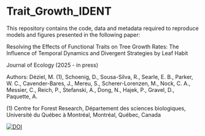 # Trait_Growth_IDENT

This repository contains the code, data and metadata required to reproduce models and figures presented in the following paper: 

Resolving the Effects of Functional Traits on Tree Growth Rates: The Influence of Temporal Dynamics and Divergent Strategies by Leaf Habit

Journal of Ecology (2025 - in press)

Authors: 
Déziel, M. (1), Schoenig, D., Sousa-Silva, R., Searle, E. B., Parker, W. C., Cavender-Bares, J., Mereu, S., Scherer-Lorenzen, M., 
Nock, C. A., Messier, C., Reich, P., Stefanski, A., Dong, N., Hajek, P., Gravel, D., Paquette, A.

(1) Centre for Forest Research, Département des sciences biologiques, Université du Québec à Montréal, Montréal, Québec, Canada

[![DOI](https://zenodo.org/badge/DOI/10.5281/zenodo.15121490.svg)](https://doi.org/10.5281/zenodo.16799185)

